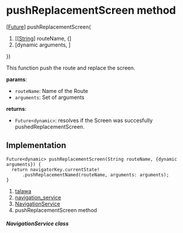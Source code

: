 
<div>

# pushReplacementScreen method

</div>


[[Future](https://api.flutter.dev/flutter/dart-core/Future-class.html)]
pushReplacementScreen(

1.  [[[String](https://api.flutter.dev/flutter/dart-core/String-class.md)]
    routeName,
    {]
2.  [dynamic arguments,
    ]

})



This function push the route and replace the screen.

**params**:

-   `routeName`: Name of the Route
-   `arguments`: Set of arguments

**returns**:

-   `Future<dynamic>`: resolves if the Screen was succesfully
    pushedReplacementScreen.



## Implementation

``` language-dart
Future<dynamic> pushReplacementScreen(String routeName, {dynamic arguments}) {
  return navigatorKey.currentState!
      .pushReplacementNamed(routeName, arguments: arguments);
}
```







1.  [talawa](../../index.md)
2.  [navigation_service](../../services_navigation_service/)
3.  [NavigationService](../../services_navigation_service/NavigationService-class.md)
4.  pushReplacementScreen method

##### NavigationService class







